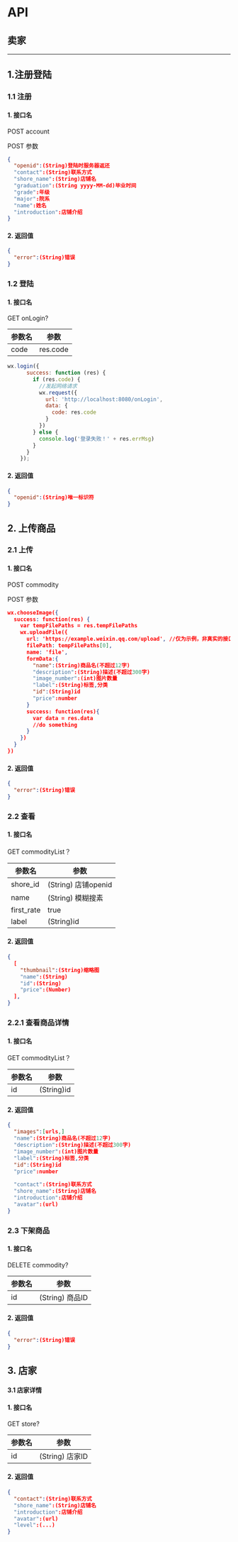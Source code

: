 # API



## 卖家
---
## 1.注册登陆

### 1.1 注册

#### 1. 接口名

POST	account

POST 参数

```JSON
{
  "openid":(String)登陆时服务器返还
  "contact":(String)联系方式
  "shore_name":(String)店铺名
  "graduation":(String yyyy-MM-dd)毕业时间
  "grade":年级
  "major":院系
  "name":姓名
  "introduction":店铺介绍
}
```
#### 2. 返回值

```Json
{
  "error":(String)错误
}
```

### 1.2 登陆

#### 1. 接口名

GET		onLogin?

| 参数名  | 参数       |
| ---- | -------- |
| code | res.code |

```javascript
wx.login({
      success: function (res) {
        if (res.code) {
          //发起网络请求
          wx.request({
            url: 'http://localhost:8080/onLogin',
            data: {
              code: res.code
            }
          })
        } else {
          console.log('登录失败！' + res.errMsg)
        }
      }
    });
```

#### 2. 返回值

```json
{
  "openid":(String)唯一标识符
}
```

## 2. 上传商品

### 2.1 上传

#### 1. 接口名

POST	commodity

POST 参数

```json
wx.chooseImage({
  success: function(res) {
    var tempFilePaths = res.tempFilePaths
    wx.uploadFile({
      url: 'https://example.weixin.qq.com/upload', //仅为示例，非真实的接口地址
      filePath: tempFilePaths[0],
      name: 'file',
      formData:{  
        "name":(String)商品名(不超过12字)
  		"description":(String)描述(不超过300字)
  		"image_number":(int)图片数量
  		"label":(String)标签,分类
        "id":(String)id
        "price":number
      }
      success: function(res){
        var data = res.data
        //do something
      }
    })
  }
})
```

#### 2. 返回值

```json
{
  "error":(String)错误
}
```

### 2.2 查看

#### 1. 接口名

GET	commodityList？

| 参数名        | 参数                |
| ---------- | ----------------- |
| shore_id   | (String) 店铺openid |
| name       | (String) 模糊搜素     |
| first_rate | true              |
| label      | (String)id        |

#### 2. 返回值

```json
{
  [
  	"thumbnail":(String)缩略图
  	"name":(String)
  	"id":(String)
  	"price":(Number)
  ],
}
```

### 2.2.1 查看商品详情

#### 1. 接口名

GET	commodityList？

| 参数名  | 参数         |
| ---- | ---------- |
| id   | (String)id |

#### 2. 返回值

```json
{
  "images":[urls,]
  "name":(String)商品名(不超过12字)
  "description":(String)描述(不超过300字)
  "image_number":(int)图片数量
  "label":(String)标签,分类
  "id":(String)id
  "price":number
  
  "contact":(String)联系方式
  "shore_name":(String)店铺名
  "introduction":店铺介绍
  "avatar":(url)
}
```





### 2.3 下架商品

#### 1. 接口名

DELETE commodity?

| 参数名  | 参数            |
| ---- | ------------- |
| id   | (String) 商品ID |


#### 2. 返回值


```json
{
  "error":(String)错误
}
```

## 3. 店家

#### 3.1 店家详情

#### 1. 接口名

GET	 store?

| 参数名  | 参数            |
| ---- | ------------- |
| id   | (String) 店家ID |

#### 2. 返回值

```json
{
  "contact":(String)联系方式
  "shore_name":(String)店铺名
  "introduction":店铺介绍
  "avatar":(url)
  "level":(...)
}
```


